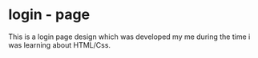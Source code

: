 # login - page

This is a login page design which was developed my me during the time i was learning about HTML/Css.
